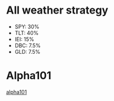 # All weather strategy

- SPY: 30%
- TLT: 40%
- IEI: 15%
- DBC: 7.5%
- GLD: 7.5%


# Alpha101

[alpha101](https://arxiv.org/pdf/1601.00991)

